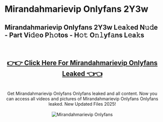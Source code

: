 # Mirandahmarievip Onlyfans 2Y3w

<h2>Mirandahmarievip Onlyfans 2Y3w  L𝚎a𝚔ed N𝚞𝚍e - Part Vi𝚍𝚎o P𝚑𝚘tos - H𝚘𝚝 O𝚗𝚕yf𝚊ns L𝚎a𝚔s</h2>
<br>
<div align="center">
<h2><a href="https://213.232.235.80/live/video.php?q=mirandahmarievip-onlyfans" rel="nofollow">👉👉 Click Here For Mirandahmarievip Onlyfans Leaked 👈👈</a></h2>

<br>
Get Mirandahmarievip Onlyfans Onlyfans leaked and all content. Now you can access all videos and pictures of Mirandahmarievip Onlyfans Onlyfans leaked. New Updated Files 2025!
<br>
<br>
<a href="https://213.232.235.80/live/video.php?q=mirandahmarievip-onlyfans" rel="nofollow" data-target="animated-image.originalLink"><img src="https://i.imgur.com/dJHk4Zq.gif" alt="Mirandahmarievip Onlyfans" style="max-width: 100%; display: inline-block;" data-target="animated-image.originalImage"></a>
</div>
<br>